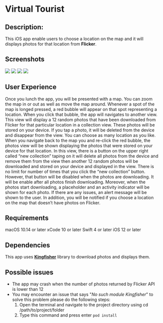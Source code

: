 # Virtual Tourist
## Description:
This iOS app enable users to choose a location on the map and  it will displays photos for that location from **Flicker**.
## Screenshots
![](https://i.ibb.co/429Fn3f/Screen-Shot-2019-02-21-at-12-11-57-AM.png)
![](https://i.ibb.co/wW41M6F/Screen-Shot-2019-02-21-at-12-13-33-AM.png)
![](https://i.ibb.co/jD3MC0r/Screen-Shot-2019-02-21-at-12-15-09-AM.png)
![](https://i.ibb.co/V20JWrc/Screen-Shot-2019-02-21-at-12-15-45-AM.png)
## User Experience

Once you lunch the app, you will be presented with a map. You can zoom the map in or out as well as move the map around. Whenever a spot of the map is longed pressed, a red bubble will appear on that spot representing a location. When you click that bubble, the app will navigates to another view. This view will display a 12 random photos that have been downloaded from Flicker for that particular location in a collection view. These photos will be stored on your device. If you tap a photo, it will be deleted from the device and disappear from the view. You can choose as many location as you like. When you navigate back to the map you and re-click the red bubble, the photos view will be shown displaying the photos that were stored on your device for that location. In this view, there is a button on the upper right called “new collection” taping on it will delete all photos from the device and remove them from the view then another 12 random photos will be downloaded and stored on your device and displayed in the view. There is no limit for number of times that you click the “new collection” button. However, that button will be disabled when the photos are downloading. It will be enable after all photos finish downloading. Moreover, when the photos start downloading, a placeholder and an activity indicator will be shown for each photo. If there are any issues, an alert message will be shown to the user. In addition, you will be notified if you choose a location on the map that doesn’t have photos on Flicker.

## Requirements

macOS 10.14 or later
xCode 10 or later
Swift 4 or later
iOS 12 or later

## Dependencies
This app uses [**Kingfisher**](https://github.com/onevcat/Kingfisher) library to download photos and displays them.

## Possible issues
* The app may crash when the number of photos returned by Flicker API is lower than 12
* You may encounter an issue that says "_No such module Kingfisher_" to solve this problem please do the following steps:
	1. Open the terminal and navigate to the project directory using cd /path/to/project/folder
	2. Type this command and press enter ``` pod install ```

